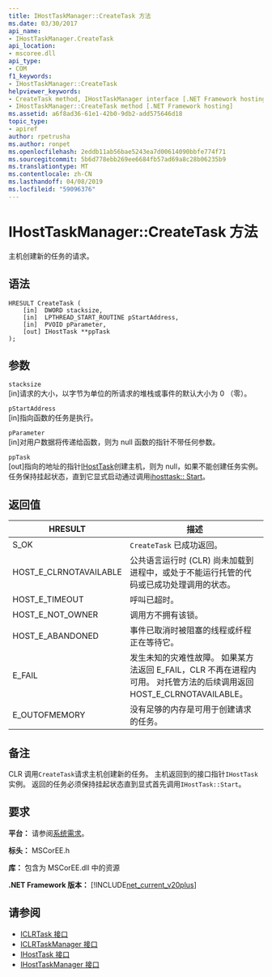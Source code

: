 ```yaml
---
title: IHostTaskManager::CreateTask 方法
ms.date: 03/30/2017
api_name:
- IHostTaskManager.CreateTask
api_location:
- mscoree.dll
api_type:
- COM
f1_keywords:
- IHostTaskManager::CreateTask
helpviewer_keywords:
- CreateTask method, IHostTaskManager interface [.NET Framework hosting]
- IHostTaskManager::CreateTask method [.NET Framework hosting]
ms.assetid: a6f8ad36-61e1-42b0-9db2-add575646d18
topic_type:
- apiref
author: rpetrusha
ms.author: ronpet
ms.openlocfilehash: 2eddb11ab56bae5243ea7d00614090bbfe774f71
ms.sourcegitcommit: 5b6d778ebb269ee6684fb57ad69a8c28b06235b9
ms.translationtype: MT
ms.contentlocale: zh-CN
ms.lasthandoff: 04/08/2019
ms.locfileid: "59096376"
---
```

# <a name="ihosttaskmanagercreatetask-method"></a>IHostTaskManager::CreateTask 方法
主机创建新的任务的请求。  
  
## <a name="syntax"></a>语法  
  
```  
HRESULT CreateTask (  
    [in]  DWORD stacksize,   
    [in]  LPTHREAD_START_ROUTINE pStartAddress,  
    [in]  PVOID pParameter,  
    [out] IHostTask **ppTask  
);  
```  
  
## <a name="parameters"></a>参数  
 `stacksize`  
 [in]请求的大小，以字节为单位的所请求的堆栈或事件的默认大小为 0 （零）。  
  
 `pStartAddress`  
 [in]指向函数的任务是执行。  
  
 `pParameter`  
 [in]对用户数据将传递给函数，则为 null 函数的指针不带任何参数。  
  
 `ppTask`  
 [out]指向的地址的指针[IHostTask](../../../../docs/framework/unmanaged-api/hosting/ihosttask-interface.md)创建主机，则为 null，如果不能创建任务实例。 任务保持挂起状态，直到它显式启动通过调用[ihosttask:: Start](../../../../docs/framework/unmanaged-api/hosting/ihosttask-start-method.md)。  
  
## <a name="return-value"></a>返回值  
  
|HRESULT|描述|  
|-------------|-----------------|  
|S_OK|`CreateTask` 已成功返回。|  
|HOST_E_CLRNOTAVAILABLE|公共语言运行时 (CLR) 尚未加载到进程中，或处于不能运行托管的代码或已成功处理调用的状态。|  
|HOST_E_TIMEOUT|呼叫已超时。|  
|HOST_E_NOT_OWNER|调用方不拥有该锁。|  
|HOST_E_ABANDONED|事件已取消时被阻塞的线程或纤程正在等待它。|  
|E_FAIL|发生未知的灾难性故障。 如果某方法返回 E_FAIL，CLR 不再在进程内可用。 对托管方法的后续调用返回 HOST_E_CLRNOTAVAILABLE。|  
|E_OUTOFMEMORY|没有足够的内存是可用于创建请求的任务。|  
  
## <a name="remarks"></a>备注  
 CLR 调用`CreateTask`请求主机创建新的任务。 主机返回到的接口指针`IHostTask`实例。 返回的任务必须保持挂起状态直到显式首先调用`IHostTask::Start`。  
  
## <a name="requirements"></a>要求  
 **平台：** 请参阅[系统需求](../../../../docs/framework/get-started/system-requirements.md)。  
  
 **标头：** MSCorEE.h  
  
 **库：** 包含为 MSCorEE.dll 中的资源  
  
 **.NET Framework 版本：** [!INCLUDE[net_current_v20plus](../../../../includes/net-current-v20plus-md.md)]  
  
## <a name="see-also"></a>请参阅

- [ICLRTask 接口](../../../../docs/framework/unmanaged-api/hosting/iclrtask-interface.md)
- [ICLRTaskManager 接口](../../../../docs/framework/unmanaged-api/hosting/iclrtaskmanager-interface.md)
- [IHostTask 接口](../../../../docs/framework/unmanaged-api/hosting/ihosttask-interface.md)
- [IHostTaskManager 接口](../../../../docs/framework/unmanaged-api/hosting/ihosttaskmanager-interface.md)
